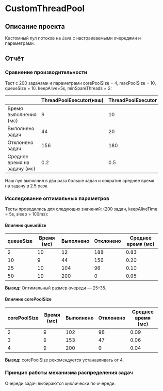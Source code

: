 # CustomThreadPool

## Описание проекта
Кастомный пул потоков на Java с настраиваемыми очередями и параметрами.
## Отчёт

### Сравнение производительности

Тест с 200 задачами и параметрами corePoolSize = 4, maxPoolSize = 10, queueSize = 10, keepAlive=5s, minSpareThreads = 2:

|                       | ThreadPoolExecutor(наш) | ThreadPoolExecutor |
| ---------------------------- |-------------------------|---------------|
| Время выполнения (мс)        | 9                       | 10            |
| Выполнено задач              | 44                      | 20            |
| Отклонено задач              | 156                     | 180           |
| Среднее время на задачу (мс) | 0.2                     | 0.5           |

Наш пул выполнил в два раза больше задач и сократил среднее время на задачу в 2.5 раза.

### Исследование оптимальных параметров

Тесты проводились для следующих значений: (200 задач, keepAliveTime = 5s, sleep = 100ms):
#### Влияние queueSize
| queueSize | Время (мс) | Выполнено | Отклонено | Среднее время (мс) |
|-----------|------------|-----------|-----------|--------------------|
| 2         | 10         | 12        | 188       | 0.83               |
| 10        | 9          | 44        | 156       | 0.20               |
| 25        | 10         | 104       | 96        | 0.10               |
| 50        | 10         | 200       | 0         | 0.05               |

**Вывод:** Оптимальный размер очереди — 25–35.

#### Влияние corePoolSize

| corePoolSize | Время (мс) | Выполнено | Отклонено | Среднее время (мс) |
|--------------|------------|-----------|-----------|--------------------|
| 2            | 9          | 102       | 98        | 0.09               |
| 3            | 9          | 153       | 47        | 0.06               |
| 4            | 9          | 200       | 0         | 0.04               |

**Вывод:** corePoolSize рекомендуется устанавливать от 4.

### Принцип работы механизма распределения задач

Очереди задач выбираются циклически по очереди.

